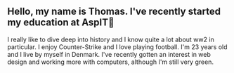 ## Hello, my name is Thomas. I've recently started my education at AspIT👋
I really like to dive deep into history and I know quite a lot about ww2 in particular. I enjoy Counter-Strike and I love playing football. I'm 23 years old and I live by myself in Denmark.
I've recently gotten an interest in web design and working more with computers, although I'm still very green. 

<!--
**LuckyShotEU/LuckyShotEU** is a ✨ _special_ ✨ repository because its `README.md` (this file) appears on your GitHub profile.

Here are some ideas to get you started:

- 🔭 I’m currently working on ...
- 🌱 I’m currently learning ...
- 👯 I’m looking to collaborate on ...
- 🤔 I’m looking for help with ...
- 💬 Ask me about ...
- 📫 How to reach me: ...
- 😄 Pronouns: ...
- ⚡ Fun fact: ...
-->
